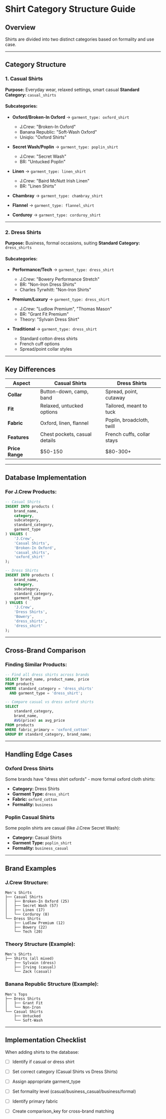 # Shirt Category Structure Guide

## Overview
Shirts are divided into two distinct categories based on formality and use case.

---

## Category Structure

### 1. Casual Shirts
**Purpose:** Everyday wear, relaxed settings, smart casual
**Standard Category:** `casual_shirts`

#### Subcategories:
- **Oxford/Broken-In Oxford** → `garment_type: oxford_shirt`
  - J.Crew: "Broken-In Oxford"
  - Banana Republic: "Soft-Wash Oxford"
  - Uniqlo: "Oxford Shirts"

- **Secret Wash/Poplin** → `garment_type: poplin_shirt`
  - J.Crew: "Secret Wash"
  - BR: "Untucked Poplin"
  
- **Linen** → `garment_type: linen_shirt`
  - J.Crew: "Baird McNutt Irish Linen"
  - BR: "Linen Shirts"
  
- **Chambray** → `garment_type: chambray_shirt`
- **Flannel** → `garment_type: flannel_shirt`
- **Corduroy** → `garment_type: corduroy_shirt`

---

### 2. Dress Shirts
**Purpose:** Business, formal occasions, suiting
**Standard Category:** `dress_shirts`

#### Subcategories:
- **Performance/Tech** → `garment_type: dress_shirt`
  - J.Crew: "Bowery Performance Stretch"
  - BR: "Non-Iron Dress Shirts"
  - Charles Tyrwhitt: "Non-Iron Shirts"

- **Premium/Luxury** → `garment_type: dress_shirt`
  - J.Crew: "Ludlow Premium", "Thomas Mason"
  - BR: "Grant Fit Premium"
  - Theory: "Sylvain Dress Shirt"

- **Traditional** → `garment_type: dress_shirt`
  - Standard cotton dress shirts
  - French cuff options
  - Spread/point collar styles

---

## Key Differences

| Aspect | Casual Shirts | Dress Shirts |
|--------|--------------|--------------|
| **Collar** | Button-down, camp, band | Spread, point, cutaway |
| **Fit** | Relaxed, untucked options | Tailored, meant to tuck |
| **Fabric** | Oxford, linen, flannel | Poplin, broadcloth, twill |
| **Features** | Chest pockets, casual details | French cuffs, collar stays |
| **Price Range** | $50-150 | $80-300+ |

---

## Database Implementation

### For J.Crew Products:
```sql
-- Casual Shirts
INSERT INTO products (
    brand_name, 
    category, 
    subcategory,
    standard_category,
    garment_type
) VALUES (
    'J.Crew',
    'Casual Shirts',
    'Broken-In Oxford',
    'casual_shirts',
    'oxford_shirt'
);

-- Dress Shirts
INSERT INTO products (
    brand_name,
    category,
    subcategory,
    standard_category,
    garment_type
) VALUES (
    'J.Crew',
    'Dress Shirts',
    'Bowery',
    'dress_shirts',
    'dress_shirt'
);
```

---

## Cross-Brand Comparison

### Finding Similar Products:
```sql
-- Find all dress shirts across brands
SELECT brand_name, product_name, price
FROM products
WHERE standard_category = 'dress_shirts'
  AND garment_type = 'dress_shirt';

-- Compare casual vs dress oxford shirts
SELECT 
    standard_category,
    brand_name,
    AVG(price) as avg_price
FROM products
WHERE fabric_primary = 'oxford_cotton'
GROUP BY standard_category, brand_name;
```

---

## Handling Edge Cases

### Oxford Dress Shirts
Some brands have "dress shirt oxfords" - more formal oxford cloth shirts:
- **Category:** Dress Shirts
- **Garment Type:** `dress_shirt`
- **Fabric:** `oxford_cotton`
- **Formality:** `business`

### Poplin Casual Shirts
Some poplin shirts are casual (like J.Crew Secret Wash):
- **Category:** Casual Shirts
- **Garment Type:** `poplin_shirt`
- **Formality:** `business_casual`

---

## Brand Examples

### J.Crew Structure:
```
Men's Shirts
├── Casual Shirts
│   ├── Broken-In Oxford (25)
│   ├── Secret Wash (57)
│   ├── Linen (17)
│   └── Corduroy (8)
└── Dress Shirts
    ├── Ludlow Premium (12)
    ├── Bowery (22)
    └── Tech (20)
```

### Theory Structure (Example):
```
Men's Shirts
├── Shirts (all mixed)
    ├── Sylvain (dress)
    ├── Irving (casual)
    └── Zack (casual)
```

### Banana Republic Structure (Example):
```
Men's Tops
├── Dress Shirts
│   ├── Grant Fit
│   └── Non-Iron
└── Casual Shirts
    ├── Untucked
    └── Soft-Wash
```

---

## Implementation Checklist

When adding shirts to the database:
- [ ] Identify if casual or dress shirt
- [ ] Set correct category (Casual Shirts vs Dress Shirts)
- [ ] Assign appropriate garment_type
- [ ] Set formality level (casual/business_casual/business/formal)
- [ ] Identify primary fabric
- [ ] Create comparison_key for cross-brand matching




